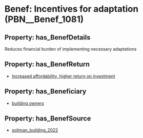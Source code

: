 # Benef: __Incentives for adaptation__ (PBN__Benef_1081)

## Property: has_BenefDetails

Reduces financial burden of implementing necessary adaptations

## Property: has_BenefReturn

* [Increased affordability, higher return on investment](../BenefReturn/PBN__BenefReturn_1208)

## Property: has_Beneficiary

* [building owners](../Stakeholder/PBN__Stakeholder_80)

## Property: has_BenefSource

* [soliman_building_2022](../Article/PBN__Article_224)

